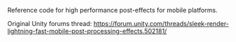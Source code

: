Reference code for high performance post-effects for mobile platforms.

Original Unity forums thread: https://forum.unity.com/threads/sleek-render-lightning-fast-mobile-post-processing-effects.502181/
